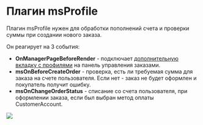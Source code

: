 # Плагин msProfile

Плагин msProfile нужен для обработки пополнений счета и проверки суммы при создании нового заказа.

Он реагирует на 3 события:

- **OnManagerPageBeforeRender** - подключает [дополнительную вкладку с профилями][1] на панель управления заказами.
- **msOnBeforeCreateOrder** - проверка, есть ли требуемая сумма для заказа на счете пользователя. Если нет - заказ не будет оформлен и покупатель получит ошибку.
- **msOnChangeOrderStatus** - списание со счета пользователя, при оформлении заказа, если был выбран метод оплаты CustomerAccount.

[![](https://file.modx.pro/files/c/0/0/c004f06da5a54dc4be2fa592148a6af0s.jpg)](https://file.modx.pro/files/c/0/0/c004f06da5a54dc4be2fa592148a6af0.png)

[1]: /components/minishop2/other-addons/msprofile/interface
